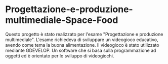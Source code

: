# Progettazione-e-produzione-multimediale-Space-Food
Questo progetto è stato realizzato per l'esame "Progettazione e produzione multimediale". L'esame richiedeva di sviluppare un videogioco educativo, avendo come tema la buona alimentazione. Il videogioco è stato utilizzato mediante GDEVELOP. Un software che si basa sulla programmazione ad oggetti ed è orientato per lo sviluppo
di videogiochi.

